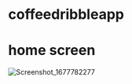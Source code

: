 # coffeedribbleapp

# home screen
![Screenshot_1677782277](https://user-images.githubusercontent.com/124202145/222524488-89c784e2-06ae-4487-b738-01e08f87e2bf.png)
